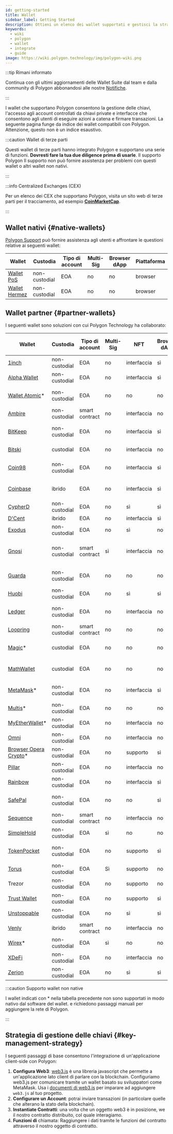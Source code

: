 ```yaml
---
id: getting-started
title: Wallet
sidebar_label: Getting Started
description: Ottieni un elenco dei wallet supportati e gestisci la strategia delle chiavi.
keywords:
  - wiki
  - polygon
  - wallet
  - integrate
  - guide
image: https://wiki.polygon.technology/img/polygon-wiki.png
---
```


:::tip Rimani informato

Continua con gli ultimi aggiornamenti delle Wallet Suite dal team e dalla community di Polygon abbonandosi alle nostre [<ins>Notifiche</ins>](https://polygon.technology/notifications/).

:::

I wallet che supportano Polygon consentono la gestione delle chiavi, l'accesso agli account controllati da chiavi private e interfacce che consentono agli utenti di eseguire azioni a catena e firmare transazioni.
La seguente pagina funge da indice dei wallet compatibili con Polygon. Attenzione,
questo non è un indice esaustivo.

:::caution Wallet di terze parti

Questi wallet di terze parti hanno integrato Polygon e supportano una serie di funzioni. **Dovresti fare la tua due diligence prima di usarle**. Il supporto Polygon
Il supporto non può fornire assistenza per problemi con questi wallet o altri wallet non nativi.

:::

:::info Centralized Exchanges (CEX)

Per un elenco dei CEX che supportano Polygon, visita un sito web di terze parti per il tracciamento, ad esempio [<ins>**CoinMarketCap**</ins>](https://coinmarketcap.com/currencies/polygon/markets).

:::

## Wallet nativi {#native-wallets}

[Polygon Support](https://support.polygon.technology/support/home) può fornire assistenza agli utenti e affrontare le questioni relative ai seguenti wallet:

| Wallet | Custodia | Tipo di account | Multi-Sig | Browser dApp | Piattaforma |
|----------------------------------------------------------------------|---------------|--------------|-----------|--------------|----------|
| [Wallet PoS](https://wallet.polygon.technology/login/) | non-custodial | EOA | no | no | browser |
| [Wallet Hermez](https://wallet.hermez.io/login) | non-custodial | EOA | no | no | browser |

## Wallet partner {#partner-wallets}

I seguenti wallet sono soluzioni con cui Polygon Technology ha collaborato:

| Wallet | Custodia | Tipo di account | Multi-Sig | NFT | Browser dApp | Supporto bridge | Fiat On-Ramp | Piattaforme |
|---	|---	|---	|---	|---	|---	|---	|---	|---	|
| [1inch](https://1inch.io/wallet/) | non-custodial | EOA | no | interfaccia | sì | sì | sì | mobile |
| [Alpha Wallet](https://alphawallet.com/) | non-custodial | EOA | no | interfaccia | sì | sì | sì | mobile, api/sdk |
| [Wallet Atomic](https://atomicwallet.io/)* | non-custodial | EOA | no | no | no | no | sì | mobile, desktop, api/sdk |
| [Ambire](https://www.ambire.com/) | non-custodial | smart contract | no | interfaccia | no | sì | sì | browser |
| [BitKeep](https://bitkeep.com/) | non-custodial | EOA | no | interfaccia | sì | sì | Sì | mobile, estensione del browser |
| [Bitski](https://www.bitski.com/) | custodial | EOA | no | interfaccia | no | sì | no | browser, api/sdk |
| [Coin98](https://coin98.com/wallet) | non-custodial | EOA | no | interfaccia | sì | sì | sì | mobile, browser, api/sdk |
| [Coinbase](https://www.coinbase.com/wallet) | ibrido | EOA | no | interfaccia | sì | sì | sì | mobile, browser, api/sdk |
| [CypherD](https://cypherd.io/) | non-custodial | EOA | no | sì | sì | sì | sì | mobile |
| [D'Cent](https://dcentwallet.com/) | ibrido | EOA | no | interfaccia | sì | sì | no | mobile |
| [Exodus](https://www.exodus.com/) | non-custodial | EOA | no | sì | no | no | sì | mobile, desktop |
| [Gnosi](https://gnosis-safe.io/) | non-custodial | smart contract | sì | interfaccia | no | no | no | mobile, browser, desktop, api/sdk |
| [Guarda](https://guarda.com/) | non-custodial | EOA | no | no | no | sì | sì | mobile, browser, desktop |
| [Huobi](https://www.itoken.com/en) | non-custodial | EOA | no | sì | sì | sì | no | mobile |
| [Ledger](https://www.ledger.com/) | non-custodial | EOA | no | interfaccia | no | no | Sì | hardware, mobile, desktop |
| [Loopring](https://loopring.io/#/) | non-custodial | smart contract | no | no | no | no | no | mobile, api/sdk |
| [Magic](https://fortmatic.com/)* | custodial | EOA | no | no | no |   |   | mobile, browser, api/sdk |
| [MathWallet](https://mathwallet.org/en-us/) | custodial | EOA | no | no | no | sì | sì | mobile, browser, api/sdk |
| [MetaMask](https://metamask.io/)* | non-custodial | EOA | no | interfaccia | sì | no | no | mobile, browser, api/sdk |
| [Multis](https://multis.co/)* | non-custodial | EOA | no | no | no |   | sì | mobile, desktop |
| [MyEtherWallet](https://www.myetherwallet.com/)* | non-custodial | EOA | no | interfaccia | no |   | sì | mobile |
| [Omni](https://omni.app/) | non-custodial | EOA | no | interfaccia | no | sì |   | mobile, api/sdk |
| [Browser Opera Crypto](https://www.opera.com/crypto/next)* | non-custodial | EOA | no | supporto | sì |   |   | mobile, browser |
| [Pillar](https://www.pillar.fi/) | non-custodial | EOA | no | interfaccia | no |   | sì | mobile |
| [Rainbow](https://rainbow.me/) | non-custodial | EOA | no | interfaccia | sì |   | no | mobile, api/sdk |
| [SafePal](https://safepal.io/) | non-custodial | EOA | no | no | sì | Sì |   | hardware, mobile, api/sdk |
| [Sequence](https://sequence.app/auth) | non-custodial | smart contract | no | interfaccia | no |   |   | browser, api/sdk |
| [SimpleHold](https://simplehold.io/) | non-custodial | EOA | sì | no | no |   | sì | mobile, api/sdk |
| [TokenPocket](https://www.tokenpocket.pro/en) | non-custodial | EOA | no | supporto | sì | sì | sì | mobile, browser, api/sdk |
| [Torus](https://toruswallet.io/) | non-custodial | EOA | Sì | supporto | no | no | no | browser, api/sdk |
| Trezor | non-custodial | EOA | no | supporto | no |   |   | hardware, mobile |
| [Trust Wallet](https://trustwallet.com/) | non-custodial | EOA | no | supporto | sì |   | sì | mobile |
| [Unstoppable](https://unstoppable.money/) | non-custodial | EOA | no | sì | sì |   | no | mobile, api/sdk |
| [Venly](https://www.venly.io/) | ibrido | smart contract | no | interfaccia | no |   |   | browser, api/sdk |
| [Wirex](https://wirexapp.com/en/wirex-wallet)* | non-custodial | EOA | sì | no | no |   |   | mobile |
| [XDeFi](https://www.xdefi.io/) | non-custodial | EOA | no | interfaccia | no | no | no | browser |
| [Zerion](https://zerion.io/) | non-custodial | EOA | no | sì | sì | Sì |   | mobile, browser |

:::caution Supporto wallet non native

I wallet indicati con * nella tabella precedente non sono supportati in modo nativo dal software del wallet. e richiedono passaggi manuali per aggiungere la rete di Polygon.

:::

## Strategia di gestione delle chiavi {#key-management-strategy}

I seguenti passaggi di base consentono l'integrazione di un'applicazione client-side con Polygon:

1. **Configura Web3**: [web3.js](https://web3js.readthedocs.io/) è una libreria javascript che
permette a un'applicazione lato client di parlare con la blockchain. Configuriamo web3.js per comunicare tramite un wallet basato su sviluppatori come MetaMask. Usa i [documenti di web3.js](https://web3js.readthedocs.io/en/v1.2.2/getting-started.html#adding-web3-js) per imparare ad aggiungere `web3.js` al tuo progetto.
2. **Configurare un Account**: potrai inviare transazioni (in particolare quelle che alterano la stato della blockchain).
3. **Instantiate Contratti**: una volta che un oggetto web3 è in posizione, we il nostro contratto distribuito, col quale interagiamo.
4. **Funzioni di** chiamata: Raggiungere i dati tramite le funzioni del contratto attraverso il nostro oggetto di contratto.
